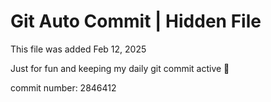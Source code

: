 # Git Auto Commit | Hidden File

This file was added Feb 12, 2025

Just for fun and keeping my daily git commit active 🤪

commit number: 2846412
